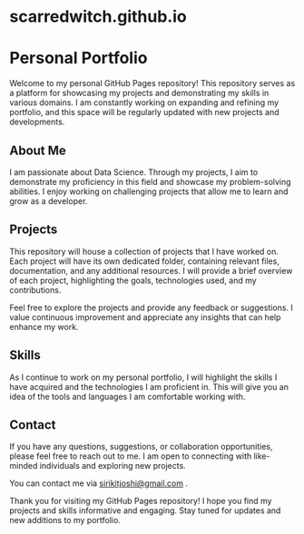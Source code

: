 # scarredwitch.github.io

# Personal Portfolio

Welcome to my personal GitHub Pages repository! This repository serves as a platform for showcasing my projects and demonstrating my skills in various domains. I am constantly working on 
expanding and refining my portfolio, and this space will be regularly updated with new projects and developments.

## About Me

I am passionate about Data Science. Through my projects, I aim to demonstrate my proficiency in this field and showcase my problem-solving abilities. I enjoy working on challenging 
projects that allow me to learn and grow as a developer.

## Projects

This repository will house a collection of projects that I have worked on. Each project will have its own dedicated folder, containing relevant files, documentation, and any additional resources. 
I will provide a brief overview of each project, highlighting the goals, technologies used, and my contributions.

Feel free to explore the projects and provide any feedback or suggestions. I value continuous improvement and appreciate any insights that can help enhance my work.

## Skills

As I continue to work on my personal portfolio, I will highlight the skills I have acquired and the technologies I am proficient in. This will give you an idea of the tools and languages I am 
comfortable working with.

<!-- Here are some of the key skills I possess:

- [Skill 1]
- [Skill 2]
- [Skill 3]
- [Skill 4]
- [Skill 5]
 -->
 
## Contact

If you have any questions, suggestions, or collaboration opportunities, please feel free to reach out to me. I am open to connecting with like-minded individuals and exploring new projects.

You can contact me via sirikitjoshi@gmail.com .

Thank you for visiting my GitHub Pages repository! I hope you find my projects and skills informative and engaging. Stay tuned for updates and new additions to my portfolio.
